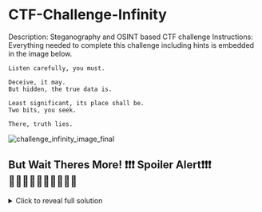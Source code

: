 # CTF-Challenge-Infinity

Description: Steganography and OSINT based CTF challenge
Instructions:
Everything needed to complete this challenge including hints is embedded in the image below. 

```
Listen carefully, you must.

Deceive, it may. 
But hidden, the true data is. 

Least significant, its place shall be. 
Two bits, you seek. 

There, truth lies.
```

![challenge_infinity_image_final](https://github.com/user-attachments/assets/e81c7fd2-5b07-46c8-bbe1-b9988ddbe54e)


## But Wait Theres More! ❗❗❗ Spoiler Alert❗❗❗   🔻🔻🔻🔻🔻🔻🔻🔻🔻🔻

<details>
  <summary>Click to reveal full solution</summary>

  https://github.com/aalex954/Writeup-CTF-Infinity
  
</details>
